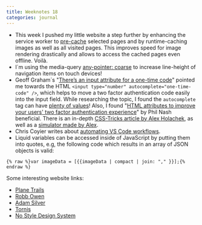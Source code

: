 ```yaml
---
title: Weeknotes 18
categories: journal
---
```

- This week I pushed my little website a step further by enhancing the service worker to [pre-cache](/journal/google-webfonts-helper) selected pages and by runtime-caching images as well as all visited pages.
	This improves speed for image rendering drastically and allows to access the cached pages even offline. Voilà.
- I´m using the media-query [any-pointer: coarse](https://medium.com/@ferie/detect-a-touch-device-with-only-css-9f8e30fa1134) to increase line-height of navigation items on touch devices!
- Geoff Graham´s "[There’s an input attribute for a one-time code](https://geoffgraham.me/theres-an-input-attribute-for-a-one-time-code/)" pointed me towards the HTML <code>&lt;input type="number" autocomplete="one-time-code" /></code>, which helps to move a two factor authentication code easily into the input field. While researching the topic, I found the <code>autocomplete</code> tag can have [plenty of values](https://developer.mozilla.org/en-US/docs/Web/HTML/Attributes/autocomplete)! Also, I found "[HTML attributes to improve your users' two factor authentication experience](https://www.twilio.com/blog/html-attributes-two-factor-authentication-autocomplete)" by Phil Nash beneficial. There is an in-depth [CSS-Tricks article by Alex Holachek](https://css-tricks.com/better-form-inputs-for-better-mobile-user-experiences/), as well as a  [simulator made by Alex](https://better-mobile-inputs.netlify.app). 
- Chris Coyier writes about [automating VS Code workflows](https://css-tricks.com/some-little-improvements-to-my-vs-code-workflow-workspaces-icons-tasks/).
- Liquid variables can be accessed inside of JavaScript by putting them into quotes, e.g, the following code which results in an array of JSON objects is valid: 

~~~
{% raw %}var imageData = [{{imageData | compact | join: "," }}];{% endraw %}
~~~

Some interesting website links:

- [Plane Trails](https://codepen.io/chrisgannon/full/VwwRGQG)
- [Robb Owen](https://robbowen.digital)
- [Adam Silver](https://adamsilver.io)
- [Tornis](https://tornis.robbowen.digital)
- [No Style Design System](https://nostyle.herokuapp.com)

